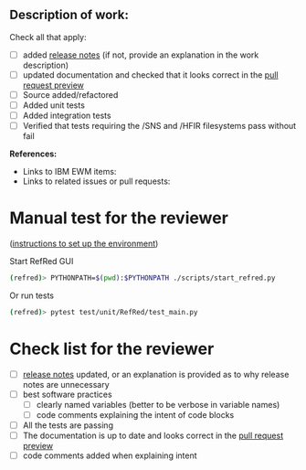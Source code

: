 ## Description of work:

Check all that apply:
- [ ] added [release notes](https://github.com/neutrons/RefRed/blob/next/docs/release_notes.rst) (if not, provide an explanation in the work description)
- [ ] updated documentation and checked that it looks correct in the [pull request preview](https://docs.readthedocs.com/platform/stable/pull-requests.html)
- [ ] Source added/refactored
- [ ] Added unit tests
- [ ] Added integration tests
- [ ] Verified that tests requiring the /SNS and /HFIR filesystems pass without fail

**References:**
- Links to IBM EWM items:
- Links to related issues or pull requests:


# Manual test for the reviewer
([instructions to set up the environment](https://github.com/neutrons/RefRed/blob/next/docs/developer/testing.rst#running-manual-tests-in-a-pull-request))

Start RefRed GUI
```bash
(refred)> PYTHONPATH=$(pwd):$PYTHONPATH ./scripts/start_refred.py
```
Or run tests
```bash
(refred)> pytest test/unit/RefRed/test_main.py
```

# Check list for the reviewer
- [ ] [release notes](https://github.com/neutrons/RefRed/blob/next/docs/release_notes.rst) updated, or an explanation is provided as to why release notes are unnecessary
- [ ] best software practices
    + [ ] clearly named variables (better to be verbose in variable names)
    + [ ] code comments explaining the intent of code blocks
- [ ] All the tests are passing
- [ ] The documentation is up to date and looks correct in the [pull request preview](https://docs.readthedocs.com/platform/stable/pull-requests.html)
- [ ] code comments added when explaining intent
